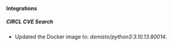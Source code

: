 #### Integrations
##### CIRCL CVE Search
- Updated the Docker image to: *demisto/python3:3.10.13.80014*.
